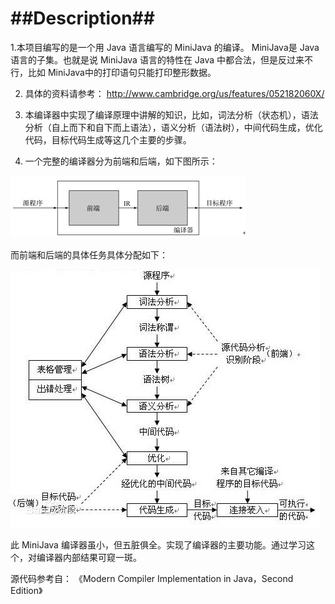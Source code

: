##Description##
========

1.本项目编写的是一个用 Java 语言编写的 MiniJava 的编译。 MiniJava是 Java 语言的子集。也就是说 MiniJava 语言的特性在 Java 中都合法，但是反过来不行，比如 MiniJava中的打印语句只能打印整形数据。

2. 具体的资料请参考： http://www.cambridge.org/us/features/052182060X/

3. 本编译器中实现了编译原理中讲解的知识，比如，词法分析（状态机），语法分析（自上而下和自下而上语法），语义分析（语法树），中间代码生成，优化代码，目标代码生成等这几个主要的步骤。
4. 一个完整的编译器分为前端和后端，如下图所示：

 ![](./img/structure.jpg)

而前端和后端的具体任务具体分配如下：

![](./img/procedure.jpg)

此 MiniJava 编译器虽小，但五脏俱全。实现了编译器的主要功能。通过学习这个，对编译器内部结果可窥一斑。


源代码参考自： 
《Modern Compiler Implementation in Java，Second Edition》

